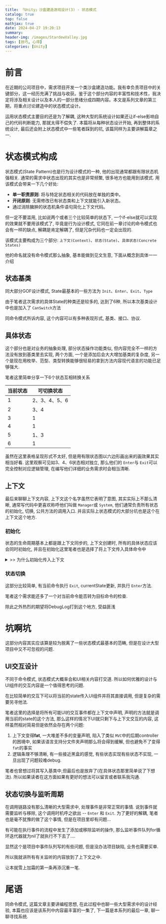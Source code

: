 ```yaml
---
title: 「Unity」沙盒建造游戏设计(3) - 状态模式
catalog: true
top: false
mathjax: true
date: 2024-04-27 19:20:13
summary:
header-img: /images/StardewValley.jpg
tags: [技巧, 心得]
categories: [Unity]
---
```

# 前言

在近期的公司项目中，需求项目开发一个类沙盒建造功能。我有幸负责项目中的关键部分，这一经历充满了挑战与收获。鉴于这个部分内容的丰富性和技术性，我决定将涉及相关设计以及本人的一部分思绪分成四期内容。本文是系列文章的第三期，将重点讨论建造中的状态模式设计。

运用状态模式主要目的还是为了解耦, 这种大型的系统设计如果还让if-else影响自己的代码判断能力, 那就太得不偿失了. 本篇将从每种状态设计开始, 再到整体的系统设计, 最后还会附上状态模式中一些笔者踩到的坑, 该篇同样为主要讲解篇章之一.

# 状态模式构成

状态模式(State Pattern)也是行为设计模式的一种, 他的出现通常都跟有限状态机强相关. 通常的需求中状态出现的其实也是非常频繁, 很多地方也能用到该模式. 用该模式会带来一下几个好处:

* **单一职责原则**:  将与特定状态相关的代码放在单独的类中。
* **开闭原则**: 无需修改已有状态类和上下文就能引入新状态。
* 通过消除臃肿的状态机条件语句简化上下文代码。

但一定不要滥用, 比如说两个或者三个比较简单的状态下, 一个if-else就可以实现的效果就不要用该模式了, 毕竟是行为设计模式, 它同在前一章讨论的命令模式也会有一样的缺点, 解耦是肯定解耦了, 但是冗杂代码也一定会出现的.

该模式主要构成为三个部分: `上下文(Context)`、`状态(State)`、`具体状态(Concrete States)`

他的命名就没有命令模式那么抽象, 基本能做到见文生意, 下面从概念到具体一一介绍

## 状态基类

同大部分GOF设计模式, State最基本的一些方法为 `Init`、`Enter`、`Exit`、`Type`

由于笔者这次需求的具体State的种类还是较多的, 达到了6种, 所以本次基类设计中也是加入了 `CanSwitch`方法

同命令模式所诉内容, 这个内容可以有多种表现形式, 基类、接口、协议.

## 具体状态

这个部分也是对业务的抽象处理, 部分状态操作功能类似, 但内容完全不一样的方法没有放到基类里去实现, 两个方面, 一个是添加后会大大增加基类的复杂度, 另一个是现在用枚举、范型、类型转换能够很轻易的拿到方法内容现代语言的功能已足够强大.

笔者这里简单分享一下6个状态互相转换关系

| 当前状态 | 可切换状态    |
| -------- | ------------- |
| 1        | 2、3、4、5、6 |
| 2        | 3、4          |
| 3        | 1             |
| 4        | 1             |
| 5        | 1、3          |
| 6        | 1             |

虽然在这里表格呈现形式不太好, 但是用有限状态图以六边形画出来的画效果其实相当好看. 这里观察可见如3、4、6状态相对独立, 那么他们的 `Enter`与 `Exit`可以完全控制对应逻辑管理, 在编写他们详细的业务需求时会相当清晰.

## 上下文

最后来聊聊上下文内容, 上下文这个名字虽然它表明了意图, 其实实际上不那么清晰, 通常写代码中更喜欢称呼他们叫做 `Manager`或 `System`, 他们通常负责所有状态的初始化, 切换, 公共方法的调用入口. 并且实际上状态模式的大部分坑也是这个在上下文这个地方.

### 初始化

状态的生命周期基本上都是跟上下文同步的, 上下文创建时, 所有的具体状态应该会同时初始化, 并且在初始化这里笔者也是选择了将上下文传入具体命令中

<details>
  <summary>>> 为什么初始化传入上下文</summary>
  无论上你会将业务分的多细, 解耦程度再强, 无论如何状态之间依然有需要共享数据. <br>
  为了类与类之间互相干扰内容变少, 也同时为了减少通信流程, 笔者抽取了大部分需要共享的内容放置上下文中. <br>
  就比如上一篇介绍的命令模式的总操作栈.
</details>

### 状态切换

这部分比较简单, 有当前命令执行 `Exit`, currentState更新, 并执行 `Enter`方法.

笔者这个需求能还多了一个对当前命令能否转为目标命令的检查.

除此之外热烈的期望将DebugLog打到这个地方, 受益匪浅

# 坑啊坑

这部分内容其实应该算是较为脱离了一些状态模式最基本的范畴, 但是在设计大型项目中又不可忽视的问题.

## UI交互设计

不同于命令模式, 状态模式大概率会和UI相关内容打交道. 所以如何优雅的设计与UI组件的交互内容是一个值得思考的问题.

在比较简单的交互下可以将当前的state传入UI组件并将其直接调用, 但是复杂的需要另寻他法.

笔者这里的选择是将所有可能UI的交互事件都在上下文中声明, 声明的方法就是调用当前的state的这个方法, 那么这样的情况下UI就只剩下与上下文交互的内容, 这样虽然相对简易但是依然会存在两个问题:

1. 上下文变得**fat**, 一大堆差不多的变量声明, 陷入了类似 `MVC`中的后期controller的困境中, 如果该语言支持分文件夹声明那么将会得到缓解, 但也避免不了变得 `fat`的事实
2. 逻辑条理不够清晰, 有一些接近黑盒的感觉, 有些状态实现有些状态不实现, 一旦出现了问题较难debug.

笔者也曾想过将其写入基类中,但最后也是放弃了(在具体状态那里简单说了下想法). 所以如果读者在这方面如果有更好的想法可以留言或者联系我沟通.

## 状态切换与监听周期

在调用链路没有那么清晰的大型需求中, 处理事件是非常正常的事情. 说到事件就需要监听与移除, 这个调用时机呼之欲出 -- `Enter` 和 `Exit`. 为了更好的解耦, 笔者也是毫不犹豫的做了这个事情, 但是在项目里却有问题...

有可能在执行事件的流程中发生了添加或移除监听的操作, 那么监听事件队列for循环迭代器就为nil了就执行不下去了....

显然这个是项目中事件队列写的有些问题, 但是没办法项目缺陷, 业务也需要买单.

所以我就讲所有有关监听的内容放到了上下文之中.

让本就雪上加霜的第一条再添沉重一笔.

# 尾语

同命令模式, 这篇文章主要讲编程思想, 在此过程中也聊一些大型需求中的设计经验, 本篇也应该是该系列中内容最丰富的一集了, 下一篇是本系列的最后一章, 聊一聊寻找系统.
